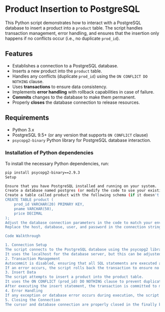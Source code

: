 # Product Insertion to PostgreSQL

This Python script demonstrates how to interact with a PostgreSQL database to insert a product into a `product` table. The script handles transaction management, error handling, and ensures that the insertion only happens if no conflicts occur (i.e., no duplicate `prod_id`).

## Features

- Establishes a connection to a PostgreSQL database.
- Inserts a new product into the `product` table.
- Handles any conflicts (duplicate `prod_id`) using the `ON CONFLICT DO NOTHING` clause.
- Uses **transactions** to ensure data consistency.
- Implements **error handling** with rollback capabilities in case of failure.
- **Commits** changes to the database to make them permanent.
- Properly **closes** the database connection to release resources.

## Requirements

- Python 3.x
- PostgreSQL 9.5+ (or any version that supports `ON CONFLICT` clause)
- `psycopg2-binary` Python library for PostgreSQL database interaction.

### Installation of Python dependencies

To install the necessary Python dependencies, run:

```bash
pip install psycopg2-binary==2.9.3
Setup

Ensure that you have PostgreSQL installed and running on your system.
Create a database named postgres (or modify the code to use your existing database).
Create a table called product with the following schema (if it doesn't already exist):
CREATE TABLE product (
    prod_id VARCHAR(20) PRIMARY KEY,
    pname VARCHAR(50),
    price DECIMAL
);
Adjust the database connection parameters in the code to match your environment:
Replace the host, database, user, and password in the connection string with the appropriate values.

Code Walkthrough

1. Connection Setup
The script connects to the PostgreSQL database using the psycopg2 library.
It uses the localhost for the database server, but this can be adjusted to any remote server.
2. Transaction Management
Autocommit is disabled, ensuring that all SQL statements are executed as part of a single transaction.
If an error occurs, the script rolls back the transaction to ensure no partial changes are saved.
3. Insert Data
The script attempts to insert a product into the product table.
It uses the ON CONFLICT (prod_id) DO NOTHING clause to prevent duplicate prod_id entries from being inserted.
After executing the insert statement, the transaction is committed to make the changes permanent.
4. Error Handling
If any exception or database error occurs during execution, the script prints the error message and rolls back the transaction to ensure the database is not in an inconsistent state.
5. Closing the Connection
The cursor and database connection are properly closed in the finally block to ensure that resources are released.
